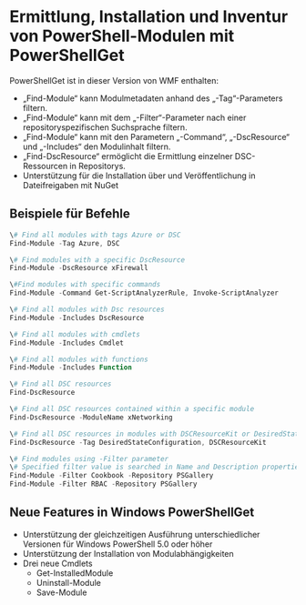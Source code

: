 # Ermittlung, Installation und Inventur von PowerShell-Modulen mit PowerShellGet
 
PowerShellGet ist in dieser Version von WMF enthalten:
-   „Find-Module“ kann Modulmetadaten anhand des „-Tag“-Parameters filtern.
-   „Find-Module“ kann mit dem „-Filter“-Parameter nach einer repositoryspezifischen Suchsprache filtern.
-   „Find-Module“ kann mit den Parametern „-Command“, „-DscResource“ und „-Includes“ den Modulinhalt filtern.
-   „Find-DscResource“ ermöglicht die Ermittlung einzelner DSC-Ressourcen in Repositorys.
-   Unterstützung für die Installation über und Veröffentlichung in Dateifreigaben mit NuGet

## Beispiele für Befehle
```powershell
\# Find all modules with tags Azure or DSC
Find-Module -Tag Azure, DSC

\# Find modules with a specific DscResource
Find-Module -DscResource xFirewall

\#Find modules with specific commands
Find-Module -Command Get-ScriptAnalyzerRule, Invoke-ScriptAnalyzer

\# Find all modules with Dsc resources
Find-Module -Includes DscResource

\# Find all modules with cmdlets
Find-Module -Includes Cmdlet

\# Find all modules with functions
Find-Module -Includes Function

\# Find all DSC resources
Find-DscResource

\# Find all DSC resources contained within a specific module
Find-DscResource -ModuleName xNetworking

\# Find all DSC resources in modules with DSCResourceKit or DesiredStateConfiguration
Find-DscResource -Tag DesiredStateConfiguration, DSCResourceKit

\# Find modules using -Filter parameter
\# Specified filter value is searched in Name and Description properties
Find-Module -Filter Cookbook -Repository PSGallery
Find-Module -Filter RBAC -Repository PSGallery
```

## Neue Features in Windows PowerShellGet
-   Unterstützung der gleichzeitigen Ausführung unterschiedlicher Versionen für Windows PowerShell 5.0 oder höher
-   Unterstützung der Installation von Modulabhängigkeiten
-   Drei neue Cmdlets
    -   Get-InstalledModule
    -   Uninstall-Module
    -   Save-Module
    

<!--HONumber=Oct16_HO1-->


